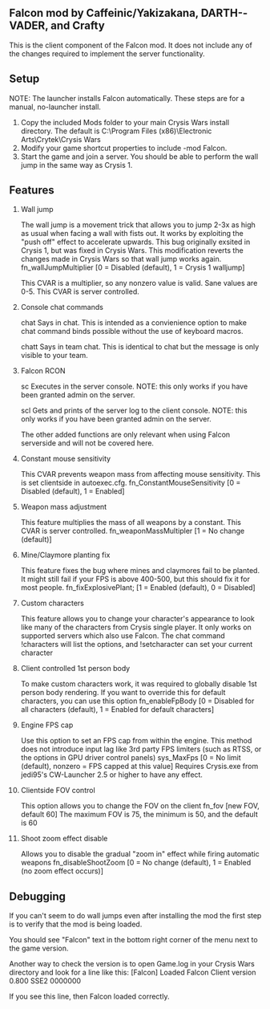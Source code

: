 Falcon mod by Caffeinic/Yakizakana, DARTH--VADER, and Crafty
-----------------------------------------------------------------------------

This is the client component of the Falcon mod. It does not include any of the changes required to implement the server functionality.


Setup
-----------------------------------------------------------------------------

NOTE: The launcher installs Falcon automatically. These steps are for a manual, no-launcher install.

1. Copy the included Mods folder to your main Crysis Wars install directory. The default is C:\Program Files (x86)\Electronic Arts\Crytek\Crysis Wars
2. Modify your game shortcut properties to include -mod Falcon.
3. Start the game and join a server. You should be able to perform the wall jump in the same way as Crysis 1.


Features
-----------------------------------------------------------------------------

1. Wall jump

    The wall jump is a movement trick that allows you to jump 2-3x as high as usual when facing a wall with fists out. It works by exploiting the "push off" effect to accelerate upwards.
    This bug originally exsited in Crysis 1, but was fixed in Crysis Wars. This modification reverts the changes made in Crysis Wars so that wall jump works again.
    fn_wallJumpMultiplier [0 = Disabled (default), 1 = Crysis 1 walljump]

    This CVAR is a multiplier, so any nonzero value is valid. Sane values are 0-5. This CVAR is server controlled.

2. Console chat commands

    chat <message>
        Says <message> in chat. This is intended as a convienience option to make chat command binds possible without the use of keyboard macros.

    chatt <message>
        Says <message> in team chat. This is identical to chat but the message is only visible to your team.

3. Falcon RCON

    sc <command>
        Executes <command> in the server console. NOTE: this only works if you have been granted admin on the server.

    scl <number of lines>
        Gets and prints <number of lines> of the server log to the client console. NOTE: this only works if you have been granted admin on the server.

    The other added functions are only relevant when using Falcon serverside and will not be covered here.

4. Constant mouse sensitivity

    This CVAR prevents weapon mass from affecting mouse sensitivity. This is set clientside in autoexec.cfg.
    fn_ConstantMouseSensitivity [0 = Disabled (default), 1 = Enabled]

5. Weapon mass adjustment

    This feature multiplies the mass of all weapons by a constant. This CVAR is server controlled.
    fn_weaponMassMultipler [1 = No change (default)]

6. Mine/Claymore planting fix

    This feature fixes the bug where mines and claymores fail to be planted.
    It might still fail if your FPS is above 400-500, but this should fix it for most people.
    fn_fixExplosivePlant; [1 = Enabled (default), 0 = Disabled]

7. Custom characters

    This feature allows you to change your character's appearance to look like many of the characters from Crysis single player.
    It only works on supported servers which also use Falcon.
    The chat command !characters will list the options, and !setcharacter <name> can set your current character

8. Client controlled 1st person body

    To make custom characters work, it was required to globally disable 1st person body rendering.
    If you want to override this for default characters, you can use this option
    fn_enableFpBody [0 = Disabled for all characters (default), 1 = Enabled for default characters]

9. Engine FPS cap

    Use this option to set an FPS cap from within the engine.
    This method does not introduce input lag like 3rd party FPS limiters (such as RTSS, or the options in GPU driver control panels)
    sys_MaxFps [0 = No limit (default), nonzero = FPS capped at this value]
    Requires Crysis.exe from jedi95's CW-Launcher 2.5 or higher to have any effect.

10. Clientside FOV control

    This option allows you to change the FOV on the client
    fn_fov [new FOV, default 60]
    The maximum FOV is 75, the minimum is 50, and the default is 60

11. Shoot zoom effect disable

    Allows you to disable the gradual "zoom in" effect while firing automatic weapons
    fn_disableShootZoom [0 = No change (default), 1 = Enabled (no zoom effect occurs)]


Debugging
-----------------------------------------------------------------------------

If you can't seem to do wall jumps even after installing the mod the first step is to verify that the mod is being loaded.

You should see "Falcon" text in the bottom right corner of the menu next to the game version.

Another way to check the version is to open Game.log in your Crysis Wars directory and look for a line like this:
[Falcon] Loaded Falcon Client version 0.800 SSE2 0000000

If you see this line, then Falcon loaded correctly.
